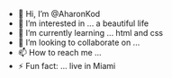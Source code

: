 - 👋 Hi, I’m @AharonKod
- 👀 I’m interested in ... a beautiful life
- 🌱 I’m currently learning ... html and css
- 💞️ I’m looking to collaborate on ...
- 📫 How to reach me ... 
 - ⚡ Fun fact: ... live in Miami

<!---
AharonKod/AharonKod is a ✨ special ✨ repository because its `README.md` (this file) appears on your GitHub profile.
You can click the Preview link to take a look at your changes.
--->
